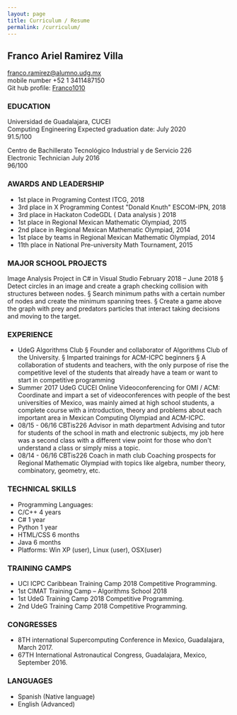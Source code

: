 ```yaml
---
layout: page
title: Curriculum / Resume
permalink: /curriculum/
---
```

## Franco Ariel Ramirez Villa
franco.ramirez@alumno.udg.mx  
mobile number +52 1 3411487150  
Git hub profile: [Franco1010](https://github.com/Franco1010)

### EDUCATION		
Universidad de Guadalajara, CUCEI  
Computing Engineering
Expected graduation date: July 2020  
91.5/100  

Centro de Bachillerato Tecnológico Industrial y de Servicio 226  
Electronic Technician
July 2016  
96/100  


### AWARDS AND LEADERSHIP

- 1st place in Programing Contest ITCG, 2018
- 3rd place in X Programming Contest "Donald Knuth" ESCOM-IPN, 2018
- 3rd place in Hackaton CodeGDL ( Data analysis ) 2018
- 1st place in Regional Mexican Mathematic Olympiad, 2015
- 2nd place in Regional Mexican Mathematic Olympiad, 2014
- 1st place by teams in Regional Mexican Mathematic Olympiad, 2014
- 11th place in National Pre-university Math Tournament, 2015

### MAJOR SCHOOL PROJECTS

Image Analysis
Project in C# in Visual Studio
February 2018 – June 2018
§ Detect circles in an image and create a graph checking collision with structures between nodes.
§ Search minimum paths with a certain number of nodes and create the minimum spanning trees.
§ Create a game above the graph with prey and predators particles that interact taking decisions and moving to the target.


### EXPERIENCE
- UdeG Algorithms Club
§ Founder and collaborator of Algorithms Club of the University.
§ Imparted trainings for ACM-ICPC beginners
§ A collaboration of students and teachers, with the only purpose of rise the competitive level of the students that already
have a team or want to start in competitive programming
- Summer 2017 UdeG CUCEI Online Videoconferencing for OMI / ACM: Coordinate and impart a set of videoconferences with people of the best universities of Mexico, was mainly aimed at high school students, a complete course with a introduction, theory and problems about each important area in Mexican Computing Olympiad and ACM-ICPC.
- 08/15 - 06/16		CBTis226
			Advisor in math department
      Advising and tutor for students of the school in math and electronic subjects, my job here was a second class with a different view point for those who don't understand a class or simply miss a topic.
- 08/14 - 06/16	CBTis226
	   Coach in math club
		 Coaching prospects for Regional Mathematic Olympiad with topics like algebra, number theory, combinatory, geometry, etc.


### TECHNICAL SKILLS
- Programming Languages:
- C/C++			4 years
-	C#				1 year
- Python		1 year
- HTML/CSS	6 months
- Java			6 months
- Platforms: Win XP (user), Linux (user), OSX(user)

### TRAINING CAMPS
- UCI ICPC Caribbean Training Camp 2018 Competitive Programming.
- 1st CIMAT Training Camp – Algorithms School 2018
- 1st UdeG Training Camp 2018 Competitive Programming. 
- 2nd UdeG Training Camp 2018 Competitive Programming.

### CONGRESSES
- 8TH international Supercomputing Conference in Mexico, Guadalajara, March 2017.
- 67TH International Astronautical Congress, Guadalajara, Mexico, September 2016.

### LANGUAGES
- Spanish (Native language)
- English (Advanced)
